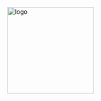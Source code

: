 <div style="display: flex;">
    <img src="https://github-readme-stats-git-masterrstaa-rickstaa.vercel.app/api?username=duktig666&show_icons=true&count_private=true&theme=vue" alt="logo" style="height: 200px; flex-shrink: 1;" />
</div>
